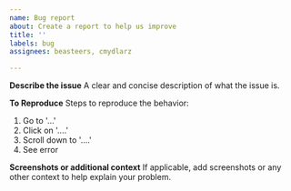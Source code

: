 ```yaml
---
name: Bug report
about: Create a report to help us improve
title: ''
labels: bug
assignees: beasteers, cmydlarz

---
```


**Describe the issue**
A clear and concise description of what the issue is.

**To Reproduce**
Steps to reproduce the behavior:
1. Go to '...'
2. Click on '....'
3. Scroll down to '....'
4. See error

**Screenshots or additional context**
If applicable, add screenshots or any other context to help explain your problem.

